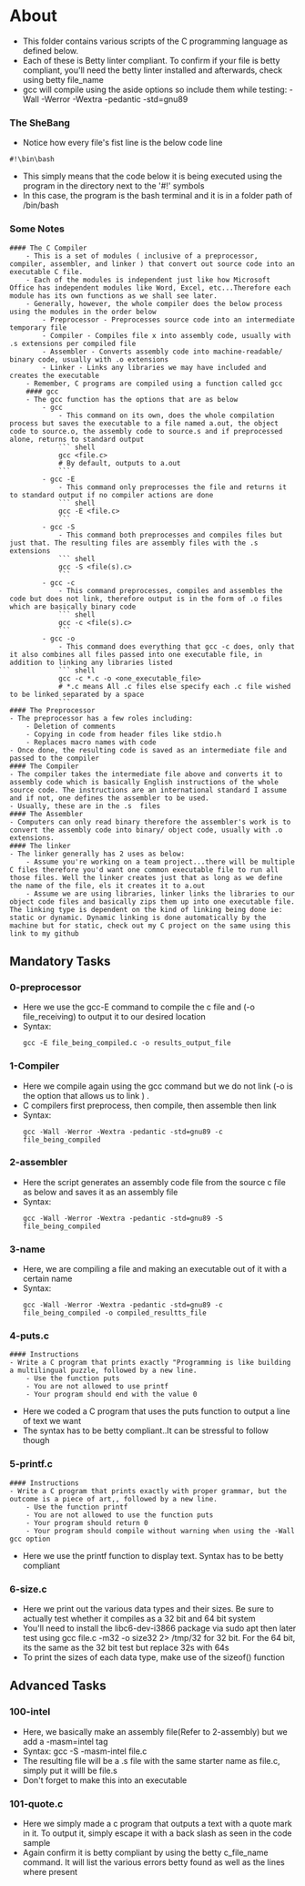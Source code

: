 # About #
- This folder contains various scripts of the C programming language as defined below.
- Each of these is Betty linter compliant. To confirm if your file is betty compliant, you'll need the betty linter installed and afterwards, check using betty file_name
- gcc will compile using the aside options so include them while testing: -Wall -Werror -Wextra -pedantic -std=gnu89

### The SheBang
- Notice how every file's fist line is the below code line 
``` shell
#!\bin\bash 
```
- This simply means that the code below it is being executed using the program in the directory next to the '#!' symbols
- In this case, the program is the bash terminal and it is in a folder path of /bin/bash

### Some Notes 
    #### The C Compiler
        - This is a set of modules ( inclusive of a preprocessor, compiler, assembler, and linker ) that convert out source code into an executable C file. 
        - Each of the modules is independent just like how Microsoft Office has independent modules like Word, Excel, etc...Therefore each module has its own functions as we shall see later.
        - Generally, however, the whole compiler does the below process using the modules in the order below
            - Preprocessor - Preprocesses source code into an intermediate temporary file
            - Compiler - Compiles file x into assembly code, usually with .s extensions per compiled file
            - Assembler - Converts assembly code into machine-readable/ binary code, usually with .o extensions
            - Linker - Links any libraries we may have included and creates the executable
        - Remember, C programs are compiled using a function called gcc
        #### gcc
        - The gcc function has the options that are as below
            - gcc
                - This command on its own, does the whole compilation process but saves the executable to a file named a.out, the object code to source.o, the assembly code to source.s and if preprocessed alone, returns to standard output
                ``` shell
                gcc <file.c>
                # By default, outputs to a.out
                ```
            - gcc -E
                - This command only preprocesses the file and returns it to standard output if no compiler actions are done
                ``` shell
                gcc -E <file.c>
                ```
            - gcc -S
                - This command both preprocesses and compiles files but just that. The resulting files are assembly files with the .s extensions
                ``` shell
                gcc -S <file(s).c>
                ```
            - gcc -c
                - This command preprocesses, compiles and assembles the code but does not link, therefore output is in the form of .o files which are basically binary code
                ``` shell
                gcc -c <file(s).c>
                ```
            - gcc -o
                - This command does everything that gcc -c does, only that it also combines all files passed into one executable file, in addition to linking any libraries listed
                ``` shell
                gcc -c *.c -o <one_executable_file>
                # *.c means All .c files else specify each .c file wished to be linked separated by a space
                ```
    #### The Preprocessor
    - The preprocessor has a few roles including:
        - Deletion of comments
        - Copying in code from header files like stdio.h
        - Replaces macro names with code
    - Once done, the resulting code is saved as an intermediate file and passed to the compiler
    #### The Compiler
    - The compiler takes the intermediate file above and converts it to assembly code which is basically English instructions of the whole source code. The instructions are an international standard I assume and if not, one defines the assembler to be used.
    - Usually, these are in the .s  files
    #### The Assembler
    - Computers can only read binary therefore the assembler's work is to convert the assembly code into binary/ object code, usually with .o extensions.
    #### The linker
    - The linker generally has 2 uses as below:
        - Assume you're working on a team project...there will be multiple C files therefore you'd want one common executable file to run all those files. Well the linker creates just that as long as we define the name of the file, els it creates it to a.out
        - Assume we are using libraries, linker links the libraries to our object code files and basically zips them up into one executable file. The linking type is dependent on the kind of linking being done ie: static or dynamic. Dynamic linking is done automatically by the machine but for static, check out my C project on the same using this link to my github

## Mandatory Tasks ##

### 0-preprocessor ###
- Here we use the gcc-E command to compile the c file and (-o file_receiving) to output it to our desired location
- Syntax: 
    ``` Shell
    gcc -E file_being_compiled.c -o results_output_file
    ```

### 1-Compiler ###
- Here we compile again using the gcc command but we do not link (-o is the option that allows us to link ) .
- C compilers first preprocess, then compile, then assemble then link
- Syntax: 
    ``` shell
    gcc -Wall -Werror -Wextra -pedantic -std=gnu89 -c file_being_compiled
    ```
### 2-assembler ###
- Here the script generates an assembly code file from the source c file as below and saves it as an assembly file
- Syntax: 
    ``` shell
    gcc -Wall -Werror -Wextra -pedantic -std=gnu89 -S file_being_compiled
    ```
### 3-name ###
- Here, we are compiling a file and making an executable out of it with a certain name
- Syntax: 
    ``` shell
    gcc -Wall -Werror -Wextra -pedantic -std=gnu89 -c file_being_compiled -o compiled_resultts_file
    ```

### 4-puts.c ###
    #### Instructions
    - Write a C program that prints exactly "Programming is like building a multilingual puzzle, followed by a new line.
        - Use the function puts
        - You are not allowed to use printf
        - Your program should end with the value 0
- Here we coded a C program that uses the puts function to output a line of text we want
- The syntax has to be betty compliant..It can be stressful to follow though

### 5-printf.c ###
    #### Instructions
    - Write a C program that prints exactly with proper grammar, but the outcome is a piece of art,, followed by a new line.
        - Use the function printf
        - You are not allowed to use the function puts
        - Your program should return 0
        - Your program should compile without warning when using the -Wall gcc option
- Here we use the printf function to display text. Syntax has to be betty compliant

### 6-size.c ###
- Here we print out the various data types and their sizes. Be sure to actually test whether it compiles as a 32 bit and 64 bit system
- You'll need to install the libc6-dev-i3866 package via sudo apt then later test using gcc file.c -m32 -o size32 2> /tmp/32 for 32 bit. For the 64 bit, its the same as the 32 bit test but replace 32s with 64s
- To print the sizes of each data type, make use of the sizeof() function

## Advanced Tasks ##

### 100-intel ###
- Here, we basically make an assembly file(Refer to 2-assembly) but we add a -masm=intel tag
- Syntax: gcc -S -masm-intel file.c
- The resulting file will be a .s file with the same starter name as file.c, simply put it willl be file.s
- Don't forget to make this into an executable

### 101-quote.c ###
- Here we simply made a c program that outputs a text with a quote mark in it. To output it, simply escape it with a back slash as seen in the code sample
- Again confirm it is betty compliant by using the betty c_file_name command. It will list the various errors betty found as well as the lines where present
